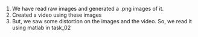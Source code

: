 1. We have read raw images and generated a .png images of it.
2. Created a video using these images
3. But, we saw some distortion on the images and the video. So, we read it using matlab in task_02

